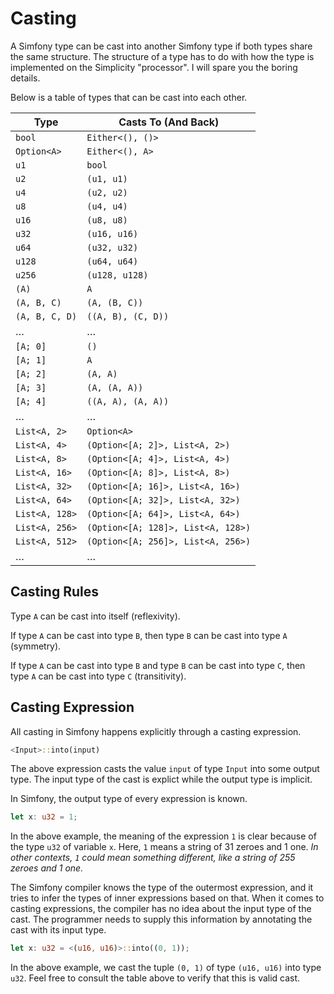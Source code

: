 # Casting

A Simfony type can be cast into another Simfony type if both types share the same structure.
The structure of a type has to do with how the type is implemented on the Simplicity "processor".
I will spare you the boring details.

Below is a table of types that can be cast into each other.

| Type           | Casts To (And Back)                |
|----------------|------------------------------------|
| `bool`         | `Either<(), ()>`                   |
| `Option<A>`    | `Either<(), A>`                    |
| `u1`           | `bool`                             |
| `u2`           | `(u1, u1)`                         |
| `u4`           | `(u2, u2)`                         |
| `u8`           | `(u4, u4)`                         |
| `u16`          | `(u8, u8)`                         |
| `u32`          | `(u16, u16)`                       |
| `u64`          | `(u32, u32)`                       |
| `u128`         | `(u64, u64)`                       |
| `u256`         | `(u128, u128)`                     |
| `(A)`          | `A`                                |
| `(A, B, C)`    | `(A, (B, C))`                      |
| `(A, B, C, D)` | `((A, B), (C, D))`                 |
| …              | …                                  |
| `[A; 0]`       | `()`                               |
| `[A; 1]`       | `A`                                |
| `[A; 2]`       | `(A, A)`                           |
| `[A; 3]`       | `(A, (A, A))`                      |
| `[A; 4]`       | `((A, A), (A, A))`                 |
| …              | …                                  |
| `List<A, 2>`   | `Option<A>`                        |
| `List<A, 4>`   | `(Option<[A; 2]>, List<A, 2>)`     |
| `List<A, 8>`   | `(Option<[A; 4]>, List<A, 4>)`     |
| `List<A, 16>`  | `(Option<[A; 8]>, List<A, 8>)`     |
| `List<A, 32>`  | `(Option<[A; 16]>, List<A, 16>)`   |
| `List<A, 64>`  | `(Option<[A; 32]>, List<A, 32>)`   |
| `List<A, 128>` | `(Option<[A; 64]>, List<A, 64>)`   |
| `List<A, 256>` | `(Option<[A; 128]>, List<A, 128>)` |
| `List<A, 512>` | `(Option<[A; 256]>, List<A, 256>)` |
| …              | …                                  |

## Casting Rules

Type `A` can be cast into itself (reflexivity).

If type `A` can be cast into type `B`, then type `B` can be cast into type `A` (symmetry).

If type `A` can be cast into type `B` and type `B` can be cast into type `C`, then type `A` can be cast into type `C` (transitivity).

## Casting Expression

All casting in Simfony happens explicitly through a casting expression.

```rust
<Input>::into(input)
```

The above expression casts the value `input` of type `Input` into some output type.
The input type of the cast is explict while the output type is implicit.

In Simfony, the output type of every expression is known.

```rust
let x: u32 = 1;
```

In the above example, the meaning of the expression `1` is clear because of the type `u32` of variable `x`.
Here, `1` means a string of 31 zeroes and 1 one.
_In other contexts, `1` could mean something different, like a string of 255 zeroes and 1 one._

The Simfony compiler knows the type of the outermost expression, and it tries to infer the types of inner expressions based on that.
When it comes to casting expressions, the compiler has no idea about the input type of the cast.
The programmer needs to supply this information by annotating the cast with its input type.

```rust
let x: u32 = <(u16, u16)>::into((0, 1));
```

In the above example, we cast the tuple `(0, 1)` of type `(u16, u16)` into type `u32`.
Feel free to consult the table above to verify that this is valid cast.
